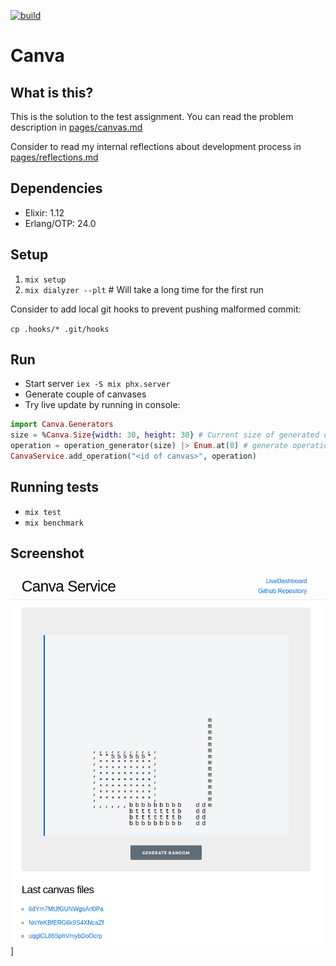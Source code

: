 [![build](https://github.com/astery/canva/actions/workflows/ci.yml/badge.svg)](https://github.com/astery/canva/actions)

# Canva

## What is this?

This is the solution to the test assignment. You can read the problem description in [pages/canvas.md](https://github.com/astery/canva/blob/master/pages/canvas.md)

Consider to read my internal reflections about development process in [pages/reflections.md](https://github.com/astery/canva/blob/master/pages/reflections.md)

## Dependencies

- Elixir: 1.12
- Erlang/OTP: 24.0

## Setup

1. `mix setup`
1. `mix dialyzer --plt` # Will take a long time for the first run

Consider to add local git hooks to prevent pushing malformed commit:

`cp .hooks/* .git/hooks`

## Run

- Start server `iex -S mix phx.server`
- Generate couple of canvases
- Try live update by running in console:

```elixir
import Canva.Generators
size = %Canva.Size{width: 30, height: 30} # Current size of generated canvases
operation = operation_generator(size) |> Enum.at(0) # generate operation
CanvaService.add_operation("<id of canvas>", operation) 
```

## Running tests

- `mix test`
- `mix benchmark`

## Screenshot

![screenshot](https://github.com/astery/canva/blob/master/pages/screenshot.png)]
